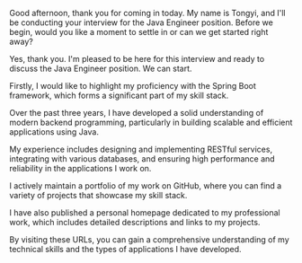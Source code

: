 Good afternoon, thank you for coming in today. My name is Tongyi, and I'll be conducting your interview for the Java Engineer position. 
Before we begin, would you like a moment to settle in or can we get started right away?

Yes, thank you. I'm pleased to be here for this interview and ready to discuss the Java Engineer position. We can start.


Firstly, I would like to highlight my proficiency with the Spring Boot framework, which forms a significant part of my skill stack.

Over the past three years, I have developed a solid understanding of modern backend programming, particularly in building scalable and efficient applications using Java. 


My experience includes designing and implementing RESTful services, integrating with various databases, and ensuring high performance and reliability in the applications I work on.


 I actively maintain a portfolio of my work on GitHub, where you can find a variety of projects that showcase my skill stack.

 I have also published a personal homepage dedicated to my professional work, which includes detailed descriptions and links to my projects. 


By visiting these URLs, you can gain a comprehensive understanding of my technical skills and the types of applications I have developed.


